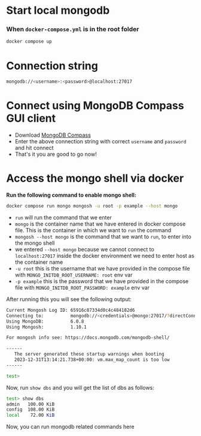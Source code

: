 # Start local mongodb

### When `docker-compose.yml` is in the root folder

```bash
docker compose up
```

# Connection string

```bash
mongodb://<username>:<password>@localhost:27017
```

# Connect using MongoDB Compass GUI client

- Download [MongoDB Compass](https://www.mongodb.com/products/tools/compass)
- Enter the above connection string with correct `username` and `password` and hit connect
- That's it you are good to go now!

# Access the mongo shell via docker

**Run the following command to enable mongo shell:**

```bash
docker compose run mongo mongosh -u root -p example --host mongo
```

- `run` will run the command that we enter
- `mongo` is the container name that we have entered in docker compose file. This is the container in which we want to `run` the command
- `mongosh --host mongo` is the command that we want to `run`, to enter into the mongo shell
- we entered `--host mongo` because we cannot connect to `localhost:27017` inside the docker environment we need to enter host as the container name
- `-u root` this is the username that we have provided in the compose file with `MONGO_INITDB_ROOT_USERNAME: root` env var
- `-p example` this is the password that we have provided in the compose file with `MONGO_INITDB_ROOT_PASSWORD: example` env var

After running this you will see the following output:

```bash
Current Mongosh Log ID: 65916c87334d0c4c484182d6
Connecting to:          mongodb://<credentials>@mongo:27017/?directConnection=true&appName=mongosh+1.10.1
Using MongoDB:          6.0.8
Using Mongosh:          1.10.1

For mongosh info see: https://docs.mongodb.com/mongodb-shell/

------
   The server generated these startup warnings when booting
   2023-12-31T13:14:21.738+00:00: vm.max_map_count is too low
------

test>
```

Now, run `show dbs` and you will get the list of dbs as follows:

```bash
test> show dbs
admin   100.00 KiB
config  108.00 KiB
local    72.00 KiB
```

Now, you can run mongodb related commands here
